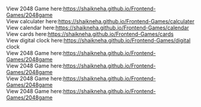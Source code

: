 View 2048 Game here:https://shaikneha.github.io/Frontend-Games/2048game<br>
View calculater here:https://shaikneha.github.io/Frontend-Games/calculater<br>
View calendar here:https://shaikneha.github.io/Frontend-Games/calendar<br>
View cards here:https://shaikneha.github.io/Frontend-Games/cards<br>
View digital clock here:https://shaikneha.github.io/Frontend-Games/digital clock<br>
View 2048 Game here:https://shaikneha.github.io/Frontend-Games/2048game<br>
View 2048 Game here:https://shaikneha.github.io/Frontend-Games/2048game<br>
View 2048 Game here:https://shaikneha.github.io/Frontend-Games/2048game<br>
View 2048 Game here:https://shaikneha.github.io/Frontend-Games/2048game<br>
